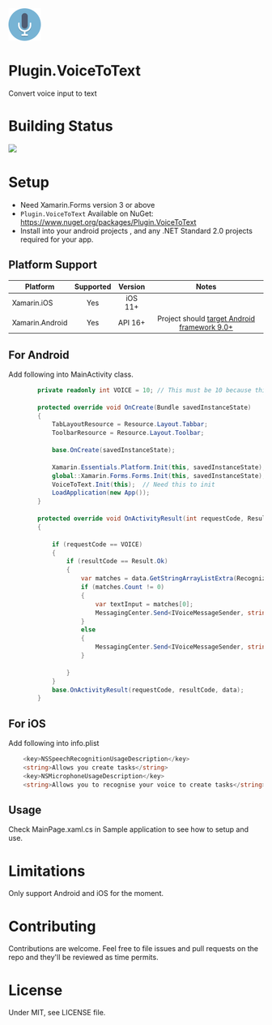 <img src="Screenshots/icon.png" width="64px" >

# Plugin.VoiceToText
Convert voice input to text

# Building Status

<img src="https://ci.appveyor.com/api/projects/status/github/masonyc/Plugin.VoiceToText?svg=true" width="100">

# Setup

- Need Xamarin.Forms version 3 or above
- `Plugin.VoiceToText` Available on NuGet: https://www.nuget.org/packages/Plugin.VoiceToText
- Install into your android projects , and any .NET Standard 2.0 projects required for your app.
  
## Platform Support

|Platform|Supported|Version|Notes|
| ------------------- | :-----------: | :------------------: | :------------------: |
|Xamarin.iOS|Yes|iOS 11+| |
|Xamarin.Android|Yes|API 16+|Project should [target Android framework 9.0+](https://docs.microsoft.com/en-us/xamarin/android/app-fundamentals/android-api-levels?tabs=vswin#framework)|    

## For Android
Add following into MainActivity class.
```csharp
        private readonly int VOICE = 10; // This must be 10 because this plugin registered as 10 
        
        protected override void OnCreate(Bundle savedInstanceState)
        {
            TabLayoutResource = Resource.Layout.Tabbar;
            ToolbarResource = Resource.Layout.Toolbar;

            base.OnCreate(savedInstanceState);

            Xamarin.Essentials.Platform.Init(this, savedInstanceState);
            global::Xamarin.Forms.Forms.Init(this, savedInstanceState);
            VoiceToText.Init(this);  // Need this to init
            LoadApplication(new App());
        }
        
        protected override void OnActivityResult(int requestCode, Result resultCode, Intent data)
        {

            if (requestCode == VOICE)
            {
                if (resultCode == Result.Ok)
                {
                    var matches = data.GetStringArrayListExtra(RecognizerIntent.ExtraResults);
                    if (matches.Count != 0)
                    {
                        var textInput = matches[0];
                        MessagingCenter.Send<IVoiceMessageSender, string>(this, "STT", textInput);
                    }
                    else
                    {
                        MessagingCenter.Send<IVoiceMessageSender, string>(this, "STT", "No input");
                    }

                }
            }
            base.OnActivityResult(requestCode, resultCode, data);
        }
```

## For iOS
Add following into info.plist
```csharp
	<key>NSSpeechRecognitionUsageDescription</key>
	<string>Allows you create tasks</string>
	<key>NSMicrophoneUsageDescription</key>
	<string>Allows you to recognise your voice to create tasks</string>
```

## Usage

Check MainPage.xaml.cs in Sample application to see how to setup and use.

# Limitations

Only support Android and iOS for the moment. 

# Contributing

Contributions are welcome.  Feel free to file issues and pull requests on the repo and they'll be reviewed as time permits.

# License
Under MIT, see LICENSE file.
